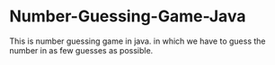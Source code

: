 # Number-Guessing-Game-Java
This is number guessing game in java. in which we have to guess the number in as few guesses as possible.
